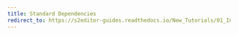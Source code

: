 ```yaml
---
title: Standard Dependencies
redirect_to: https://s2editor-guides.readthedocs.io/New_Tutorials/01_Introduction/013_Standard_Dependencies
---
```

